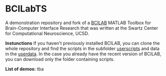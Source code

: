 BCILabTS
======

A demonstration repository and fork of a [BCILAB](https://github.com/sccn/BCILAB) MATLAB Toolbox for Brain-Computer Interface Research that was written at the Swartz Center for Computational Neuroscience, UCSD. 

**Instunctions**
If you haven't previously installed BCILAB, you can clone the whole repository and find the scripts in the subfolder [userscripts](https://github.com/miladinovic/BCILAB_DEMO/tree/devel/userscripts) and data in the [userdata](https://github.com/miladinovic/BCILAB_DEMO/tree/devel/userdata). In the case you already have the recent version of BCILAB, you can download only the folder containing scripts.


**List of demos:**
tba
